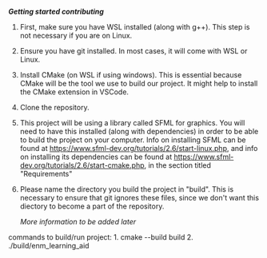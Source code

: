 ***Getting started contributing***

1. First, make sure you have WSL installed (along with g++). This step is not necessary if you are on Linux.
2. Ensure you have git installed. In most cases, it will come with WSL or Linux.
3. Install CMake (on WSL if using windows). This is essential because CMake will be the tool we use to build our project. It might help to install the CMake extension in VSCode.
4. Clone the repository. 
5. This project will be using a library called SFML for graphics. You will need to have this installed (along with dependencies) in order to be able to build the project on your computer. Info on installing SFML can be found at https://www.sfml-dev.org/tutorials/2.6/start-linux.php, and info on installing its dependencies can be found at https://www.sfml-dev.org/tutorials/2.6/start-cmake.php, in the section titled "Requirements"
6. Please name the directory you build the project in "build". This is necessary to ensure that git ignores these files, since we don't want this diectory to become a part of the repository. 

   *More information to be added later*

commands to build/run project:
	1. cmake --build build
	2. ./build/enm_learning_aid
